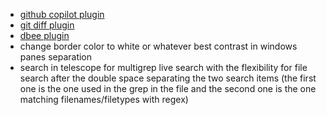 - [github copilot plugin](https://github.com/github/copilot.vim)
- [git diff plugin](https://github.com/sindrets/diffview.nvim)
- [dbee plugin](https://github.com/kndndrj/nvim-dbee)
- change border color to white or whatever best contrast in windows panes separation
- search in telescope for multigrep live search with the flexibility for file search after the double space separating the two search items (the first one is the one used in the grep in the file and the second one is the one matching filenames/filetypes with regex)
